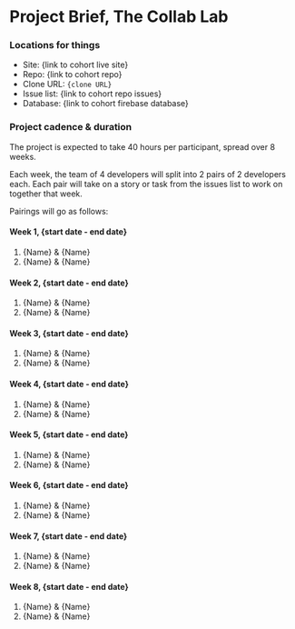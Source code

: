 # Project Brief, The Collab Lab

### Locations for things

- Site: {link to cohort live site}
- Repo: {link to cohort repo}
- Clone URL: `{clone URL}`
- Issue list: {link to cohort repo issues}
- Database: {link to cohort firebase database}

### Project cadence & duration

The project is expected to take 40 hours per participant, spread over 8 weeks.

Each week, the team of 4 developers will split into 2 pairs of 2 developers each. Each pair will take on a story or task from the issues list to work on together that week.

Pairings will go as follows:

#### Week 1, {start date - end date}

1. {Name} & {Name}
2. {Name} & {Name}

#### Week 2, {start date - end date}

1. {Name} & {Name}
2. {Name} & {Name}

#### Week 3, {start date - end date}

1. {Name} & {Name}
2. {Name} & {Name}

#### Week 4, {start date - end date}

1. {Name} & {Name}
2. {Name} & {Name}

#### Week 5, {start date - end date}

1. {Name} & {Name}
2. {Name} & {Name}

#### Week 6, {start date - end date}

1. {Name} & {Name}
2. {Name} & {Name}

#### Week 7, {start date - end date}

1. {Name} & {Name}
2. {Name} & {Name}

#### Week 8, {start date - end date}

1. {Name} & {Name}
2. {Name} & {Name}
